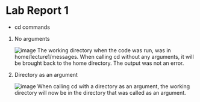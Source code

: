 # Lab Report 1	

* cd commands

1. No arguments

   ![image](https://github.com/Omeggos/cse15l-lab-reports/assets/105466539/5da483c8-d892-447a-9277-ac505461b4f1)
   The working directory when the code was run, was in home/lecture1/messages. When calling cd without any arguments, it will be brought back to the home directory. The output was not an error.

2. Directory as an argument

   ![image](https://github.com/Omeggos/cse15l-lab-reports/assets/105466539/92b17b8f-b80c-4106-95ee-73f82fa60428)
   When calling cd with a directory as an argument, the working directory will now be in the directory that was called as an argument.  
